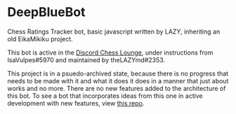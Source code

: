 # DeepBlueBot
Chess Ratings Tracker bot, basic javascript written by LAZY, inheriting an old EikaMikiku project.

This bot is active in the [Discord Chess Lounge](https://discord.gg/5Eg47sR), under instructions from IsaVulpes#5970 and maintained by theLAZYmd#2353.

This project is in a psuedo-archived state, because there is no progress that needs to be made with it and what it does it does in a manner that just about works and no more.
There are no new features added to the architecture of this bot.
To see a bot that incorporates ideas from this one in active development with new features, view [this repo](https://github.com/theLAZYmd/LAZYbot).
